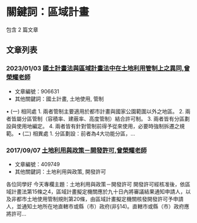# 關鍵詞：區域計畫

包含 2 篇文章

## 文章列表

### 2023/01/03 [國土計畫法與區域計畫法中在土地利用管制上之異同,曾榮耀老師](../../articles/906631_%E5%9C%8B%E5%9C%9F%E8%A8%88%E7%95%AB%E6%B3%95%E8%88%87%E5%8D%80%E5%9F%9F%E8%A8%88%E7%95%AB%E6%B3%95%E4%B8%AD%E5%9C%A8%E5%9C%9F%E5%9C%B0%E5%88%A9%E7%94%A8%E7%AE%A1%E5%88%B6%E4%B8%8A%E4%B9%8B%E7%95%B0%E5%90%8C%2C%E6%9B%BE%E6%A6%AE%E8%80%80%E8%80%81%E5%B8%AB.md)
- 文章編號：906631
- 其他關鍵詞：國土計畫, 土地使用, 管制

• (一) 相同處 1. 兩者管制主要適用於都市計畫與國家公園範圍以外之地區。 2. 兩者皆屬分區管制（容積率、建蔽率、高度管制）結合許可制。 3. 兩者皆有分區劃設與使用地編定。 4. 兩者皆有針對管制前得予從來使用，必要時強制拆遷之規範。 • (二) 相異處 1. 分區劃設：前者為4大功能分區，...

### 2017/09/07 [土地利用與政策－開發許可,曾榮耀老師](../../articles/409749_%E5%9C%9F%E5%9C%B0%E5%88%A9%E7%94%A8%E8%88%87%E6%94%BF%E7%AD%96%EF%BC%8D%E9%96%8B%E7%99%BC%E8%A8%B1%E5%8F%AF%2C%E6%9B%BE%E6%A6%AE%E8%80%80%E8%80%81%E5%B8%AB.md)
- 文章編號：409749
- 其他關鍵詞：土地利用與政策, 開發許可

各位同學好 今天專欄主題：土地利用與政策－開發許可 開發許可經核准後，依區域計畫法第15條之4，區域計畫擬定機關應於九十日內將審議結果通知申請人，以及非都市土地使用管制規則第20條，由區域計畫擬定機關核發開發許可予申請人，並通知土地所在地直轄市或縣（市）政府(非§14)。直轄市或縣（市）政府應將許可...
